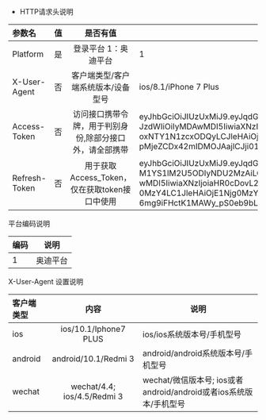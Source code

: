 
 - HTTP请求头说明


|参数名|值|是否有值|说明|
|:-------|:----:|:-:|-----|
|Platform    |是 | 登录平台     1：奥迪平台  |1 |
|X-User-Agent  |否 | 客户端类型/客户端系统版本/设备型号 |ios/8.1/iPhone 7 Plus  |
|Access-Token|否 |访问接口携带令牌，用于判别身份,除部分接口外，请全部携带|eyJhbGciOiJIUzUxMiJ9.eyJqdGkiOiI4MzI0Y2MyYi01NDBkLTQxNTMtOGM1YS1lM2U5ODIyNDU2MzAiLC <br>JzdWIiOiIyMDAwMDI5IiwiaXNzIjoiaHR0cDovL2Nsb3VkLnZpdmFjaGUuY291tLmNuIiwiaWF0Ij  <br>oxNTY1N1zcxODQyLCJleHAiOjE1NjU3NzkwNDJ9.NXjvNY7U158hGtqm9U5he6S-mqGFr_6suUFW3rpv-<br>pMjeZCDx42mIDMOJAajlCJji01FxuVCkBBtKbWWB1CD3Vw|
|Refresh-Token|否 |用于获取Access_Token，仅在获取token接口中使用|eyJhbGciOiJIUzUxMiJ9.eyJqdGkiOiI4MzI0Y2MyYi01NDBkLTQxNTMtOG<br>M1YS1lM2U5ODIyNDU2MzAiLCJzdWIiOiIyMDA<br>wMDI5IiwiaXNzIjoiaHR0cDovL2Nsb3VkLnZpdmFjaGUuY29tLmNuIiwiaW1F0IjoxNTY1ODQ<br>0MzY4LC1JleHAiOjE1Njg0MzYzNjh9.FYmYd9zoXLImV5HybgKRmOiYnSwMXSMT1cyw3YerAe2FrKAKmwphK<br>6mg9iFHctK1MAWy_pS0eb9bLeKGAsk_2g |


平台编码说明

|编码|说明|
|:-------|-----|
|1|奥迪平台|


X-User-Agent  设置说明

| 客户端类型| 内容 |说明|
|:-------|:----:|-----|
|ios|ios/10.1/Iphone7 PLUS|ios/ios系统版本号/手机型号|
|android|android/10.1/Redmi 3|android/android系统版本号/手机型号|
|wechat|wechat/4.4; ios/4.5/Redmi 3|wechat/微信版本号; ios或者android/android或者ios系统版本/手机型号|
